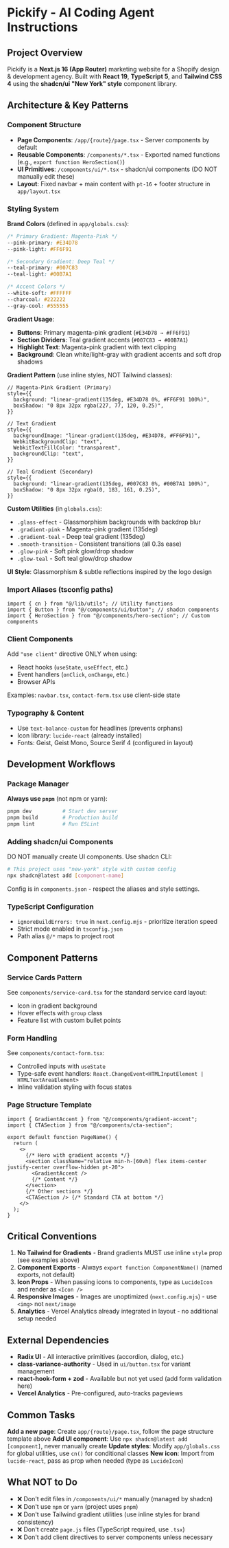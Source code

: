 # Pickify - AI Coding Agent Instructions

## Project Overview

Pickify is a **Next.js 16 (App Router)** marketing website for a Shopify design & development agency. Built with **React 19**, **TypeScript 5**, and **Tailwind CSS 4** using the **shadcn/ui "New York" style** component library.

## Architecture & Key Patterns

### Component Structure

- **Page Components**: `/app/{route}/page.tsx` - Server components by default
- **Reusable Components**: `/components/*.tsx` - Exported named functions (e.g., `export function HeroSection()`)
- **UI Primitives**: `/components/ui/*.tsx` - shadcn/ui components (DO NOT manually edit these)
- **Layout**: Fixed navbar + main content with `pt-16` + footer structure in `app/layout.tsx`

### Styling System

**Brand Colors** (defined in `app/globals.css`):

```css
/* Primary Gradient: Magenta-Pink */
--pink-primary: #E34D78
--pink-light: #FF6F91

/* Secondary Gradient: Deep Teal */
--teal-primary: #007C83
--teal-light: #00B7A1

/* Accent Colors */
--white-soft: #FFFFFF
--charcoal: #222222
--gray-cool: #555555
```

**Gradient Usage**:

- **Buttons**: Primary magenta-pink gradient (`#E34D78 → #FF6F91`)
- **Section Dividers**: Teal gradient accents (`#007C83 → #00B7A1`)
- **Highlight Text**: Magenta-pink gradient with text clipping
- **Background**: Clean white/light-gray with gradient accents and soft drop shadows

**Gradient Pattern** (use inline styles, NOT Tailwind classes):

```tsx
// Magenta-Pink Gradient (Primary)
style={{
  background: "linear-gradient(135deg, #E34D78 0%, #FF6F91 100%)",
  boxShadow: "0 8px 32px rgba(227, 77, 120, 0.25)",
}}

// Text Gradient
style={{
  backgroundImage: "linear-gradient(135deg, #E34D78, #FF6F91)",
  WebkitBackgroundClip: "text",
  WebkitTextFillColor: "transparent",
  backgroundClip: "text",
}}

// Teal Gradient (Secondary)
style={{
  background: "linear-gradient(135deg, #007C83 0%, #00B7A1 100%)",
  boxShadow: "0 8px 32px rgba(0, 183, 161, 0.25)",
}}
```

**Custom Utilities** (in `globals.css`):

- `.glass-effect` - Glassmorphism backgrounds with backdrop blur
- `.gradient-pink` - Magenta-pink gradient (135deg)
- `.gradient-teal` - Deep teal gradient (135deg)
- `.smooth-transition` - Consistent transitions (all 0.3s ease)
- `.glow-pink` - Soft pink glow/drop shadow
- `.glow-teal` - Soft teal glow/drop shadow

**UI Style**: Glassmorphism & subtle reflections inspired by the logo design

### Import Aliases (tsconfig paths)

```tsx
import { cn } from "@/lib/utils"; // Utility functions
import { Button } from "@/components/ui/button"; // shadcn components
import { HeroSection } from "@/components/hero-section"; // Custom components
```

### Client Components

Add `"use client"` directive ONLY when using:

- React hooks (`useState`, `useEffect`, etc.)
- Event handlers (`onClick`, `onChange`, etc.)
- Browser APIs

Examples: `navbar.tsx`, `contact-form.tsx` use client-side state

### Typography & Content

- Use `text-balance-custom` for headlines (prevents orphans)
- Icon library: `lucide-react` (already installed)
- Fonts: Geist, Geist Mono, Source Serif 4 (configured in layout)

## Development Workflows

### Package Manager

**Always use `pnpm`** (not npm or yarn):

```bash
pnpm dev          # Start dev server
pnpm build        # Production build
pnpm lint         # Run ESLint
```

### Adding shadcn/ui Components

DO NOT manually create UI components. Use shadcn CLI:

```bash
# This project uses "new-york" style with custom config
npx shadcn@latest add [component-name]
```

Config is in `components.json` - respect the aliases and style settings.

### TypeScript Configuration

- `ignoreBuildErrors: true` in `next.config.mjs` - prioritize iteration speed
- Strict mode enabled in `tsconfig.json`
- Path alias `@/*` maps to project root

## Component Patterns

### Service Cards Pattern

See `components/service-card.tsx` for the standard service card layout:

- Icon in gradient background
- Hover effects with `group` class
- Feature list with custom bullet points

### Form Handling

See `components/contact-form.tsx`:

- Controlled inputs with `useState`
- Type-safe event handlers: `React.ChangeEvent<HTMLInputElement | HTMLTextAreaElement>`
- Inline validation styling with focus states

### Page Structure Template

```tsx
import { GradientAccent } from "@/components/gradient-accent";
import { CTASection } from "@/components/cta-section";

export default function PageName() {
  return (
    <>
      {/* Hero with gradient accents */}
      <section className="relative min-h-[60vh] flex items-center justify-center overflow-hidden pt-20">
        <GradientAccent />
        {/* Content */}
      </section>
      {/* Other sections */}
      <CTASection /> {/* Standard CTA at bottom */}
    </>
  );
}
```

## Critical Conventions

1. **No Tailwind for Gradients** - Brand gradients MUST use inline `style` prop (see examples above)
2. **Component Exports** - Always `export function ComponentName()` (named exports, not default)
3. **Icon Props** - When passing icons to components, type as `LucideIcon` and render as `<Icon />`
4. **Responsive Images** - Images are unoptimized (`next.config.mjs`) - use `<img>` not `next/image`
5. **Analytics** - Vercel Analytics already integrated in layout - no additional setup needed

## External Dependencies

- **Radix UI** - All interactive primitives (accordion, dialog, etc.)
- **class-variance-authority** - Used in `ui/button.tsx` for variant management
- **react-hook-form + zod** - Available but not yet used (add form validation here)
- **Vercel Analytics** - Pre-configured, auto-tracks pageviews

## Common Tasks

**Add a new page**: Create `app/{route}/page.tsx`, follow the page structure template above
**Add UI component**: Use `npx shadcn@latest add [component]`, never manually create
**Update styles**: Modify `app/globals.css` for global utilities, use `cn()` for conditional classes
**New icon**: Import from `lucide-react`, pass as prop when needed (type as `LucideIcon`)

## What NOT to Do

- ❌ Don't edit files in `/components/ui/*` manually (managed by shadcn)
- ❌ Don't use `npm` or `yarn` (project uses `pnpm`)
- ❌ Don't use Tailwind gradient utilities (use inline styles for brand consistency)
- ❌ Don't create `page.js` files (TypeScript required, use `.tsx`)
- ❌ Don't add client directives to server components unless necessary
